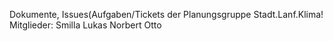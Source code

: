 Dokumente, Issues(Aufgaben/Tickets der Planungsgruppe Stadt.Lanf.Klima!
Mitglieder: 
                  Smilla
                  Lukas
                  Norbert
                  Otto
